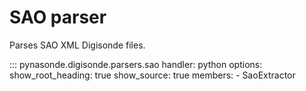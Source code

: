 # SAO parser

Parses SAO XML Digisonde files.

::: pynasonde.digisonde.parsers.sao
    handler: python
    options:
        show_root_heading: true
        show_source: true
        members:
            - SaoExtractor
    
